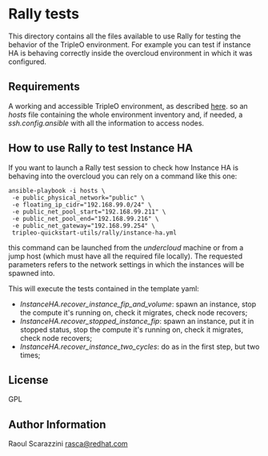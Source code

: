 Rally tests
===========

This directory contains all the files available to use Rally for testing the
behavior of the TripleO environment.
For example you can test if instance HA is behaving correctly inside the
overcloud environment in which it was configured.

Requirements
------------

A working and accessible TripleO environment, as described [here](https://github.com/redhat-openstack/tripleo-quickstart-utils/tree/master/README.md).
so an *hosts* file containing the whole environment inventory and, if needed, a
*ssh.config.ansible* with all the information to access nodes.

How to use Rally to test Instance HA
------------------------------------

If you want to launch a Rally test session to check how Instance HA is behaving
into the overcloud you can rely on a command like this one:

    ansible-playbook -i hosts \
     -e public_physical_network="public" \
     -e floating_ip_cidr="192.168.99.0/24" \
     -e public_net_pool_start="192.168.99.211" \
     -e public_net_pool_end="192.168.99.216" \
     -e public_net_gateway="192.168.99.254" \
     tripleo-quickstart-utils/rally/instance-ha.yml

this command can be launched from the *undercloud* machine or from a jump host
(which must have all the required file locally).
The requested parameters refers to the network settings in which the instances
will be spawned into.

This will execute the tests contained in the template yaml:

* *InstanceHA.recover_instance_fip_and_volume*: spawn an instance, stop the
  compute it's running on, check it migrates, check node recovers;
* *InstanceHA.recover_stopped_instance_fip*: spawn an instance, put it in
  stopped status, stop the compute it's running on, check it migrates, check
  node recovers;
* *InstanceHA.recover_instance_two_cycles*: do as in the first step, but two
  times;

License
-------

GPL

Author Information
------------------

Raoul Scarazzini <rasca@redhat.com>

